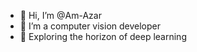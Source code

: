 - 👋 Hi, I’m @Am-Azar
- 👀 I’m a computer vision developer
- 🌱 Exploring the horizon of deep learning

<!---
Am-Azar/Am-Azar is a ✨ special ✨ repository because its `README.md` (this file) appears on your GitHub profile.
You can click the Preview link to take a look at your changes.
--->

